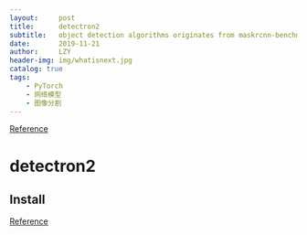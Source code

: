 ```yaml
---
layout:     post
title:      detectron2
subtitle:   object detection algorithms originates from maskrcnn-benchmark
date:       2019-11-21
author:     LZY
header-img: img/whatisnext.jpg
catalog: true
tags:
    - PyTorch
    - 网络模型
    - 图像分割
---
```


[Reference](https://github.com/facebookresearch/detectron2)

# detectron2

## Install

[Reference](https://github.com/facebookresearch/detectron2/blob/master/INSTALL.md)
